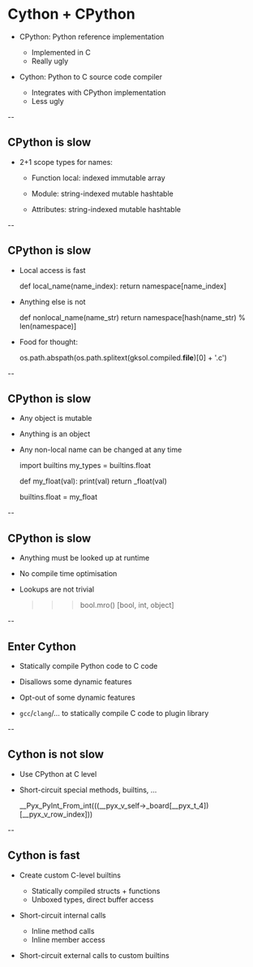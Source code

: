 # Cython + CPython

* CPython: Python reference implementation

    * Implemented in C
    * Really ugly

* Cython: Python to C source code compiler

    * Integrates with CPython implementation
    * Less ugly

--

## CPython is slow

* 2+1 scope types for names:

    * Function local: indexed immutable array
    
    * Module: string-indexed mutable hashtable
    
    * Attributes: string-indexed mutable hashtable

--

## CPython is slow

* Local access is fast


    def local_name(name_index):
        return namespace[name_index]

* Anything else is not


    def nonlocal_name(name_str)
        return namespace[hash(name_str) % len(namespace)]

* Food for thought:


    os.path.abspath(os.path.splitext(gksol.compiled.__file__)[0] + '.c')

--

## CPython is slow

* Any object is mutable

* Anything is an object

* Any non-local name can be changed at any time


    import builtins
    my_types = builtins.float
    
    def my_float(val):
        print(val)
        return _float(val)
    
    builtins.float = my_float

--

## CPython is slow

* Anything must be looked up at runtime

* No compile time optimisation

* Lookups are not trivial


    >>> bool.mro()
    [bool, int, object]

--

## Enter Cython

* Statically compile Python code to C code

* Disallows some dynamic features

* Opt-out of some dynamic features

* `gcc`/`clang`/... to statically compile C code to plugin library

--

## Cython is not slow

* Use CPython at C level

* Short-circuit special methods, builtins, ...


    __Pyx_PyInt_From_int(((__pyx_v_self->_board[__pyx_t_4])[__pyx_v_row_index]))

--

## Cython is fast

* Create custom C-level builtins
    * Statically compiled structs + functions
    * Unboxed types, direct buffer access
 
* Short-circuit internal calls
    * Inline method calls
    * Inline member access

* Short-circuit external calls to custom builtins
